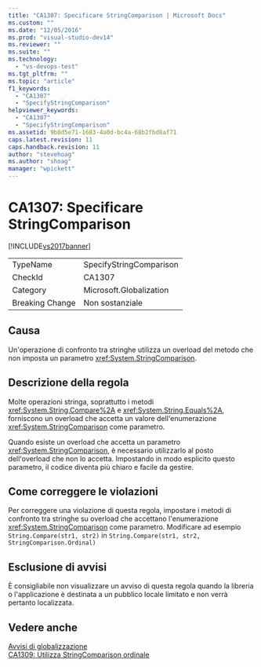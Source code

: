 ```yaml
---
title: "CA1307: Specificare StringComparison | Microsoft Docs"
ms.custom: ""
ms.date: "12/05/2016"
ms.prod: "visual-studio-dev14"
ms.reviewer: ""
ms.suite: ""
ms.technology: 
  - "vs-devops-test"
ms.tgt_pltfrm: ""
ms.topic: "article"
f1_keywords: 
  - "CA1307"
  - "SpecifyStringComparison"
helpviewer_keywords: 
  - "CA1307"
  - "SpecifyStringComparison"
ms.assetid: 9b0d5e71-1683-4a0d-bc4a-68b2fbd8af71
caps.latest.revision: 11
caps.handback.revision: 11
author: "stevehoag"
ms.author: "shoag"
manager: "wpickett"
---
```

# CA1307: Specificare StringComparison
[!INCLUDE[vs2017banner](../code-quality/includes/vs2017banner.md)]

|||  
|-|-|  
|TypeName|SpecifyStringComparison|  
|CheckId|CA1307|  
|Category|Microsoft.Globalization|  
|Breaking Change|Non sostanziale|  
  
## Causa  
 Un'operazione di confronto tra stringhe utilizza un overload del metodo che non imposta un parametro <xref:System.StringComparison>.  
  
## Descrizione della regola  
 Molte operazioni stringa, soprattutto i metodi <xref:System.String.Compare%2A> e <xref:System.String.Equals%2A>, forniscono un overload che accetta un valore dell'enumerazione <xref:System.StringComparison> come parametro.  
  
 Quando esiste un overload che accetta un parametro <xref:System.StringComparison>, è necessario utilizzarlo al posto dell'overload che non lo accetta.  Impostando in modo esplicito questo parametro, il codice diventa più chiaro e facile da gestire.  
  
## Come correggere le violazioni  
 Per correggere una violazione di questa regola, impostare i metodi di confronto tra stringhe su overload che accettano l'enumerazione <xref:System.StringComparison> come parametro.  Modificare ad esempio `String.Compare(str1, str2)` in `String.Compare(str1, str2, StringComparison.Ordinal)`  
  
## Esclusione di avvisi  
 È consigliabile non visualizzare un avviso di questa regola quando la libreria o l'applicazione è destinata a un pubblico locale limitato e non verrà pertanto localizzata.  
  
## Vedere anche  
 [Avvisi di globalizzazione](../code-quality/globalization-warnings.md)   
 [CA1309: Utilizza StringComparison ordinale](../code-quality/ca1309-use-ordinal-stringcomparison.md)